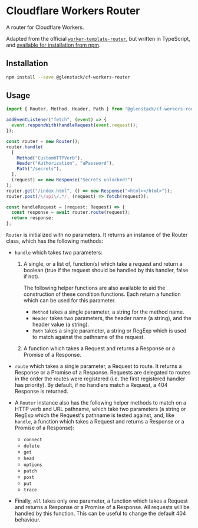 # Cloudflare Workers Router

A router for Cloudflare Workers.

Adapted from the official [`worker-template-router`](https://github.com/cloudflare/worker-template-router), but written in TypeScript, and [available for installation from npm](#installation).

## Installation

```sh
npm install --save @glenstack/cf-workers-router
```

## Usage

```typescript
import { Router, Method, Header, Path } from "@glenstack/cf-workers-router";

addEventListener("fetch", (event) => {
  event.respondWith(handleRequest(event.request));
});

const router = new Router();
router.handle(
  [
    Method("CustomHTTPVerb"),
    Header("Authorization", "aPassword"),
    Path("/secrets"),
  ],
  (request) => new Response("Secrets unlocked!")
);
router.get("/index.html", () => new Response("<html></html>"));
router.post(/\/api\/.*/, (request) => fetch(request));

const handleRequest = (request: Request) => {
  const response = await router.route(request);
  return response;
};
```

`Router` is initialized with no parameters. It returns an instance of the Router class, which has the following methods:

- `handle` which takes two parameters:

  1. A single, or a list of, function(s) which take a request and return a boolean (true if the request should be handled by this handler, false if not).

     The following helper functions are also available to aid the construction of these condition functions. Each return a function which can be used for this parameter.

     - `Method` takes a single parameter, a string for the method name.
     - `Header` takes two parameters, the header name (a string), and the header value (a string).
     - `Path` takes a single parameter, a string or RegExp which is used to match against the pathname of the request.

  1. A function which takes a Request and returns a Response or a Promise of a Response.

- `route` which takes a single parameter, a Request to route. It returns a Response or a Promise of a Response. Requests are delegated to routes in the order the routes were registered (i.e. the first registered handler has priority). By default, if no handlers match a Request, a 404 Response is returned.

- A `Router` instance also has the following helper methods to match on a HTTP verb and URL pathname, which take two parameters (a string or RegExp which the Request's pathname is tested against, and, like `handle`, a function which takes a Request and returns a Response or a Promise of a Response):

  - `connect`
  - `delete`
  - `get`
  - `head`
  - `options`
  - `patch`
  - `post`
  - `put`
  - `trace`

- Finally, `all` takes only one parameter, a function which takes a Request and returns a Response or a Promise of a Response. All requests will be handled by this function. This can be useful to change the default 404 behaviour.
